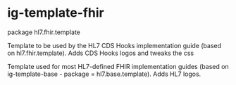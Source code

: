 # ig-template-fhir

package hl7.fhir.template

Template to be used by the HL7 CDS Hooks implementation guide (based on hl7.fhir.template). Adds CDS Hooks logos and tweaks the css

Template used for most HL7-defined FHIR implementation guides (based on ig-template-base - package = hl7.base.template).  Adds HL7 logos.
